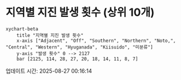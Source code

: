 # 지역별 지진 발생 횟수 (상위 10개)

```mermaid
xychart-beta
    title "지역별 지진 발생 횟수"
    x-axis ["Adjacent", "Off", "Southern", "Northern", "Noto,", "Central", "Western", "Hyuganada", "Kiisuido", "미분류"]
    y-axis "발생 횟수" 0 --> 2127
    bar [2125, 114, 28, 27, 20, 18, 14, 11, 8, 7]
```

업데이트 시간: 2025-08-27 00:16:14
